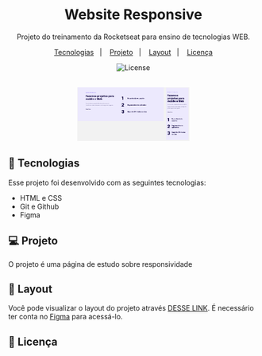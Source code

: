 <h1 align="center"> Website Responsive </h1>

<p align="center">
Projeto do treinamento da Rocketseat para ensino de tecnologias WEB.
</p>

<p align="center">
  <a href="#-tecnologias">Tecnologias</a>&nbsp;&nbsp;&nbsp;|&nbsp;&nbsp;&nbsp;
  <a href="#-projeto">Projeto</a>&nbsp;&nbsp;&nbsp;|&nbsp;&nbsp;&nbsp;
  <a href="#-layout">Layout</a>&nbsp;&nbsp;&nbsp;|&nbsp;&nbsp;&nbsp;
  <a href="#memo-licença">Licença</a>
</p>

<p align="center">
  <img alt="License" src="https://img.shields.io/static/v1?label=license&message=MIT&color=49AA26&labelColor=000000">
</p>

<br>

<div align="center" margin="auto" width="100%">
  <img alt="projeto Treine.me" src=".github/projeto.png" width="45%">
</div>

## 🚀 Tecnologias

Esse projeto foi desenvolvido com as seguintes tecnologias:

- HTML e CSS
- Git e Github
- Figma

## 💻 Projeto

O projeto é uma página de estudo sobre responsividade

## 🔖 Layout

Você pode visualizar o layout do projeto através [DESSE LINK](https://www.figma.com/file/Wz394KilwW1ybMXktqu4ec/Explorer-Stage-03-Projeto-02-(Copy)?type=design&node-id=203-412&mode=design&t=BFOFoe51xOuYdebh-0). É necessário ter conta no [Figma](https://figma.com) para acessá-lo.

## :memo: Licença
